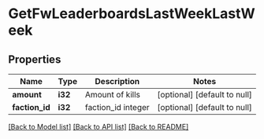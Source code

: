 # GetFwLeaderboardsLastWeekLastWeek

## Properties
Name | Type | Description | Notes
------------ | ------------- | ------------- | -------------
**amount** | **i32** | Amount of kills | [optional] [default to null]
**faction_id** | **i32** | faction_id integer | [optional] [default to null]

[[Back to Model list]](../README.md#documentation-for-models) [[Back to API list]](../README.md#documentation-for-api-endpoints) [[Back to README]](../README.md)


